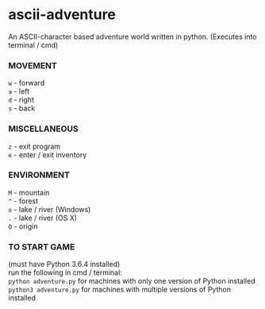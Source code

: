 # ascii-adventure
An ASCII-character based adventure world written in python.
(Executes into terminal / cmd)

### MOVEMENT  
`w` - forward  
`a` - left  
`d` - right  
`s` - back  

### MISCELLANEOUS  
`z` - exit program  
`e` - enter / exit inventory  

### ENVIRONMENT  
`M` - mountain  
`^` - forest  
`o` - lake / river (Windows)  
`.` - lake / river (OS X)  
`O` - origin  

### TO START GAME  
(must have Python 3.6.4 installed)  
run the following in cmd / terminal:  
`python adventure.py`    for machines with only one version of Python installed  
`python3 adventure.py`   for machines with multiple versions of Python installed  
